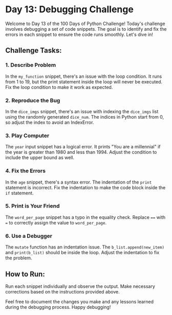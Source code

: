 # Day 13: Debugging Challenge

Welcome to Day 13 of the 100 Days of Python Challenge! Today's challenge involves debugging a set of code snippets. The goal is to identify and fix the errors in each snippet to ensure the code runs smoothly. Let's dive in!

## Challenge Tasks:

### 1. Describe Problem

In the `my_function` snippet, there's an issue with the loop condition. It runs from 1 to 19, but the print statement inside the loop will never be executed. Fix the loop condition to make it work as expected.

### 2. Reproduce the Bug

In the `dice_imgs` snippet, there's an issue with indexing the `dice_imgs` list using the randomly generated `dice_num`. The indices in Python start from 0, so adjust the index to avoid an IndexError.

### 3. Play Computer

The `year` input snippet has a logical error. It prints "You are a millennial" if the year is greater than 1980 and less than 1994. Adjust the condition to include the upper bound as well.

### 4. Fix the Errors

In the `age` snippet, there's a syntax error. The indentation of the `print` statement is incorrect. Fix the indentation to make the code block inside the `if` statement.

### 5. Print is Your Friend

The `word_per_page` snippet has a typo in the equality check. Replace `==` with `=` to correctly assign the value to `word_per_page`.

### 6. Use a Debugger

The `mutate` function has an indentation issue. The `b_list.append(new_item)` and `print(b_list)` should be inside the loop. Adjust the indentation to fix the problem.

## How to Run:

Run each snippet individually and observe the output. Make necessary corrections based on the instructions provided above.

Feel free to document the changes you make and any lessons learned during the debugging process. Happy debugging!
